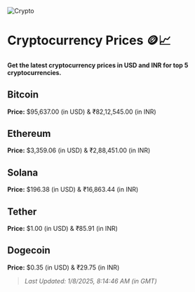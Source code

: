 
![Crypto](https://www.techguide.com.au/wp-content/uploads/2020/11/crypto3.jpeg)

# Cryptocurrency Prices 🪙📈

#### Get the latest cryptocurrency prices in USD and INR for top 5 cryptocurrencies.

## Bitcoin

**Price:** $95,637.00 (in USD) & ₹82,12,545.00 (in INR)

## Ethereum

**Price:** $3,359.06 (in USD) & ₹2,88,451.00 (in INR)

## Solana

**Price:** $196.38 (in USD) & ₹16,863.44 (in INR)

## Tether

**Price:** $1.00 (in USD) & ₹85.91 (in INR)

## Dogecoin

**Price:** $0.35 (in USD) & ₹29.75 (in INR)

> _Last Updated: 1/8/2025, 8:14:46 AM (in GMT)_

